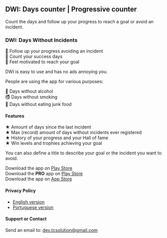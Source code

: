 ## DWI: Days counter | Progressive counter

Count the days and follow up your progress to reach a goal or avoid an incident.  

### DWI: Days Without Incidents

🎯 Follow up your progress avoiding an incident  
💪 Count your success days  
🙌 Feel motivated to reach your goal  

DWI is easy to use and has no ads annoying you.  

People are using the app for various purposes:  

🍺 Days without alcohol  
🚭 Days without smoking  
🍔 Days without eating junk food  

#### Features  

★ Amount of days since the last incident  
★ Max (record) amount of days without incidents ever registered  
★ History of your progress and your Hall of fame  
★ Win levels and trophies achieving your goal  
 
You can also define a title to describe your goal or the incident you want to avoid.  

Download the app on [Play Store](https://play.google.com/store/apps/details?id=tech.tcsolution.dwi)  
Download the **PRO** app on [Play Store](https://play.google.com/store/apps/details?id=tech.tcsolution.dwi.pro)  
Download the app on [App Store](https://apps.apple.com/br/app/dwi-contador-de-dias/id1506825274)  

#### Privacy Policy

* [English version](/privacyPolicy/dwi-privacy_policy-en.md)  
* [Portuguese version](/privacyPolicy/dwi-privacy_policy-pt.md)  

#### Support or Contact

Send an email to: [dev.tcsolution@gmail.com](mailto:dev.tcsolution@gmail.com)
